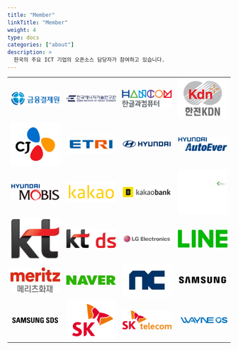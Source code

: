 ```yaml
---
title: "Member"
linkTitle: "Member"
weight: 4
type: docs
categories: ["about"]
description: >
  한국의 주요 ICT 기업의 오픈소스 담당자가 참여하고 있습니다.
---
```

 <table>
    <tr>
        <td><img src="/assets/images/content/about/logo/financial.png" alt="금융결제원" width=400px></td>
        <td><img src="/assets/images/content/about/logo/kier.png" alt="한국에너지기연구원" width=400px></td>
        <td><img src="/assets/images/content/about/logo/hancom.png" alt="한글과컴퓨터" width=400px></td>
        <td><img src="/assets/images/content/about/logo/kdn.png" alt="한전KDN" width=400px></td>
    </tr>
     <tr>
        <td><img src="/assets/images/content/about/logo/cj.png" alt="CJ" width=400px></td>
        <td><img src="/assets/images/content/about/logo/etri.tif" alt="ETRI" width=400px></td>
        <td><img src="/assets/images/content/about/logo/hd.png" alt="현대" width=400px></td>
        <td><img src="/assets/images/content/about/logo/hd_autoever.tif" alt="현대오토에버" width=400px></td>
    </tr>
     <tr>
        <td><img src="/assets/images/content/about/logo/hd_mobis.png" alt="현대모비스" width=400px></td>
        <td><img src="/assets/images/content/about/logo/kakao.png" alt="카카오" width=400px></td>
        <td><img src="/assets/images/content/about/logo/kakaobank.png" alt="카카오뱅크" width=400px></td>
        <td><img src="/assets/images/content/about/logo/kohyoung.png" alt="Koh Young" width=400px></td>
    </tr>
     <tr>
        <td><img src="/assets/images/content/about/logo/kt.png" alt="KT" width=400px></td>
        <td><img src="/assets/images/content/about/logo/ktds.jpg" alt="KT ds" width=400px></td>
        <td><img src="/assets/images/content/about/logo/lge.jpg" alt="LG전자" width=400px></td>
        <td><img src="/assets/images/content/about/logo/line.jpg" alt="LINE" width=400px></td>
    </tr>
     <tr>
        <td><img src="/assets/images/content/about/logo/meritz.jpg" alt="메리츠화재" width=400px></td>
        <td><img src="/assets/images/content/about/logo/naver.png" alt="네이버" width=400px></td>
        <td><img src="/assets/images/content/about/logo/nc.jpg" alt="NC" width=400px></td>
        <td><img src="/assets/images/content/about/logo/samsung.png" alt="삼성" width=400px></td>
    </tr>
     <tr>
        <td><img src="/assets/images/content/about/logo/samsungsds.png" alt="삼성SDS" width=400px></td>
        <td><img src="/assets/images/content/about/logo/sk.png" alt="SK" width=400px></td>
        <td><img src="/assets/images/content/about/logo/skt.png" alt="SKT" width=400px></td>
        <td><img src="/assets/images/content/about/logo/wayne.png" alt="WAYNE OS" width=400px></td>
    </tr>
</table>